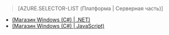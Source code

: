 ﻿> [AZURE.SELECTOR-LIST (Платформа | Серверная часть)]
- [(Магазин Windows (C#) | .NET)](mobile-services-dotnet-backend-windows-store-dotnet-aad-graph-info.md)
- [(Магазин Windows (C#) | JavaScript)](mobile-services-javascript-backend-windows-store-dotnet-aad-graph-info.md)
<!--HONumber=42-->
